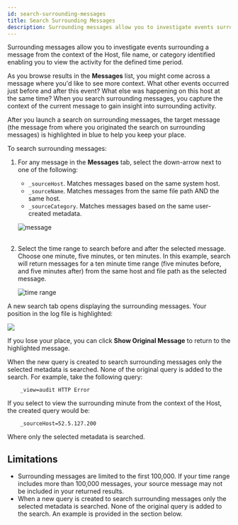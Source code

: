 ```yaml
---
id: search-surrounding-messages
title: Search Surrounding Messages
description: Surrounding messages allow you to investigate events surrounding a message.
---
```


Surrounding messages allow you to investigate events surrounding a message from the context of the Host, file name, or category identified enabling you to view the activity for the defined time period. 

As you browse results in the **Messages** list, you might come across a message where you'd like to see more context. What other events occurred just before and after this event? What else was happening on this host at the same time? When you search surrounding messages, you capture the context of the current message to gain insight into surrounding activity.

After you launch a search on surrounding messages, the target message (the message from where you originated the search on surrounding messages) is highlighted in blue to help you keep your place.

To search surrounding messages:

1. For any message in the **Messages** tab, select the down-arrow next to one of the following:

    * `_sourceHost`. Matches messages based on the same system host.
    * `_sourceName`. Matches messages from the same file path AND the
        same host.
    * `_sourceCategory`. Matches messages based on the same user-created metadata.  

    ![message](/img/search/get-started-search/search-basics/search-surrounding-messages/message.png)  
     

1. Select the time range to search before and after the selected message. Choose one minute, five minutes, or ten minutes. In this     example, search will return messages for a ten minute time range (five minutes before, and five minutes after) from the same host and    file path as the selected message.  

    ![time range](/img/search/get-started-search/search-basics/search-surrounding-messages/time-range.png)

A new search tab opens displaying the surrounding messages. Your position in the log file is highlighted:

![](/img/search/get-started-search/search-basics/search-surrounding-messages/show-original.png)  

If you lose your place, you can click **Show Original Message** to return to the highlighted message.

When the new query is created to search surrounding messages only the selected metadata is searched. None of the original query is added to the search. For example, take the following query:  

`    _view=audit HTTP Error`

If you select to view the surrounding minute from the context of the Host, the created query would be:  

`    _sourceHost=52.5.127.200`

Where only the selected metadata is searched.


## Limitations

* Surrounding messages are limited to the first 100,000. If your time range includes more than 100,000 messages, your source message may not be included in your returned results.
* When a new query is created to search surrounding messages only the selected metadata is searched. None of the original query is added to the search. An example is provided in the section below.
